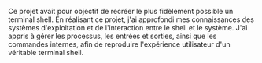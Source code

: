 Ce projet avait pour objectif de recréer le plus fidèlement possible un terminal shell. En réalisant ce projet, j'ai approfondi mes connaissances des systèmes d'exploitation et de l'interaction entre le shell et le système. J'ai appris à gérer les processus, les entrées et sorties, ainsi que les commandes internes, afin de reproduire l'expérience utilisateur d'un véritable terminal shell.
